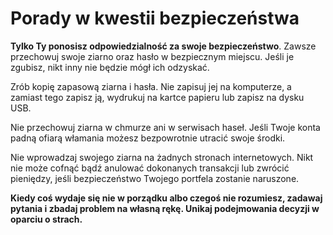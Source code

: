 # Porady w kwestii bezpieczeństwa

**Tylko Ty ponosisz odpowiedzialność za swoje bezpieczeństwo**. Zawsze przechowuj swoje ziarno oraz hasło w bezpiecznym miejscu. Jeśli je zgubisz, nikt inny nie będzie mógł ich odzyskać.

Zrób kopię zapasową ziarna i hasła. Nie zapisuj jej na komputerze, a zamiast tego zapisz ją, wydrukuj na kartce papieru lub zapisz na dysku USB.

Nie przechowuj ziarna w chmurze ani w serwisach haseł. Jeśli Twoje konta padną ofiarą włamania możesz bezpowrotnie utracić swoje środki.

Nie wprowadzaj swojego ziarna na żadnych stronach internetowych. Nikt nie może cofnąć bądź anulować dokonanych transakcji lub zwrócić pieniędzy, jeśli bezpieczeństwo Twojego portfela zostanie naruszone.

**Kiedy coś wydaje się nie w porządku albo czegoś nie rozumiesz, zadawaj pytania
i zbadaj problem na własną rękę. Unikaj podejmowania decyzji w oparciu o strach.**
